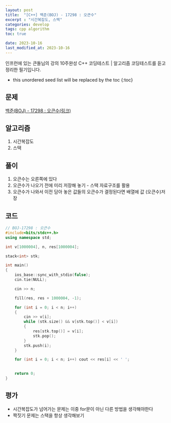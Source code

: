 ```yaml
---
layout: post
title:  "[C++] 백준(BOJ) - 17298 : 오큰수"
excerpt : "시간복잡도, 스택"
categories: develop
tags: cpp algorithm
toc: true

date: 2023-10-16
last_modified_at: 2023-10-16
---
```

> <span style="font-size: 80%">
인프런에 있는 큰돌님의 강의 10주완성 C++ 코딩테스트 | 알고리즘 코딩테스트를 듣고 정리한 필기입니다.</span>

<!--more-->

* this unordered seed list will be replaced by the toc
{:toc}

## 문제 

[백준(BOJ) - 17298 : 오큰수(링크)](https://www.acmicpc.net/problem/17298)

## 알고리즘

  1. 시간복잡도
  2. 스택

## 풀이
  1. 오큰수는 오른쪽에 있다
  2. 오큰수가 나오기 전에 미리 저장해 놓기 - 스택 자료구조를 활용
  3. 오큰수가 나와서 이전 담아 놓은 값들의 오큰수가 결정된다면 배열에 값 (오큰수)저장

## 코드  
```cpp
// BOJ-17298 : 오큰수
#include<bits/stdc++.h>
using namespace std;

int v[1000004], n, res[1000004];

stack<int> stk;

int main()
{
	ios_base::sync_with_stdio(false);
	cin.tie(NULL);

	cin >> n;

	fill(res, res + 1000004, -1);

	for (int i = 0; i < n; i++)
	{
		cin >> v[i];
		while (stk.size() && v[stk.top()] < v[i])
		{
			res[stk.top()] = v[i];
			stk.pop();
		}
		stk.push(i);
	}

	for (int i = 0; i < n; i++) cout << res[i] << ' ';
	

	return 0;
}
```

## 평가  
* 시간복잡도가 넘어가는 문제는 이중 for문이 아닌 다른 방법을 생각해야한다
* 짝짓기 문제는 스택을 항상 생각해보기